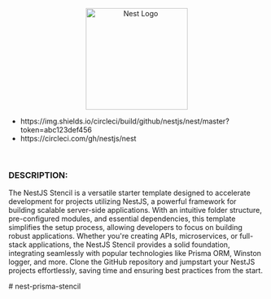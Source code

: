<p align="center">
  <a href="http://nestjs.com/" target="blank"><img src="https://nestjs.com/img/logo-small.svg" width="200" alt="Nest Logo" /></a>
</p>

<ul>
  <li> https://img.shields.io/circleci/build/github/nestjs/nest/master?token=abc123def456 </li>
  <li> https://circleci.com/gh/nestjs/nest </li>
</ul>
<br/> 
<h3>DESCRIPTION:</h3> 
<p>
 The NestJS Stencil is a versatile starter template designed to accelerate development for projects utilizing NestJS, a powerful framework for building scalable server-side applications. 
 With an intuitive folder structure, pre-configured modules, and essential dependencies, this template simplifies the setup process, allowing developers to focus on building robust 
 applications. Whether you're creating APIs, microservices, or full-stack applications, the NestJS Stencil provides a solid foundation, integrating seamlessly with popular technologies 
 like Prisma ORM, Winston logger, and more. Clone the GitHub repository and jumpstart your NestJS projects effortlessly, saving time and ensuring best practices from the start.
</p>

#   n e s t - p r i s m a - s t e n c i l 
 
 
